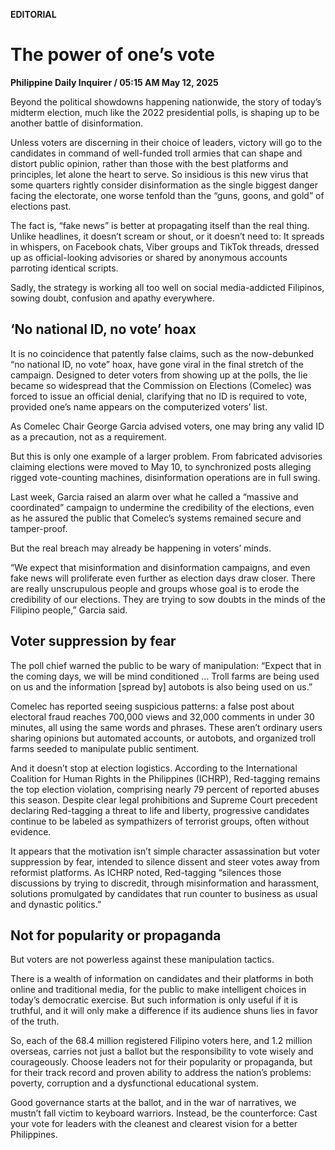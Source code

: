 **EDITORIAL**

# The power of one’s vote

****Philippine Daily Inquirer / 05:15 AM May 12, 2025****

Beyond the political showdowns happening nationwide, the story of today’s midterm election, much like the 2022 presidential polls, is shaping up to be another battle of disinformation.

Unless voters are discerning in their choice of leaders, victory will go to the candidates in command of well-funded troll armies that can shape and distort public opinion, rather than those with the best platforms and principles, let alone the heart to serve. So insidious is this new virus that some quarters rightly consider disinformation as the single biggest danger facing the electorate, one worse tenfold than the “guns, goons, and gold” of elections past.

The fact is, “fake news” is better at propagating itself than the real thing. Unlike headlines, it doesn’t scream or shout, or it doesn’t need to: It spreads in whispers, on Facebook chats, Viber groups and TikTok threads, dressed up as official-looking advisories or shared by anonymous accounts parroting identical scripts.

Sadly, the strategy is working all too well on social media-addicted Filipinos, sowing doubt, confusion and apathy everywhere.

## ‘No national ID, no vote’ hoax

It is no coincidence that patently false claims, such as the now-debunked “no national ID, no vote” hoax, have gone viral in the final stretch of the campaign. Designed to deter voters from showing up at the polls, the lie became so widespread that the Commission on Elections (Comelec) was forced to issue an official denial, clarifying that no ID is required to vote, provided one’s name appears on the computerized voters’ list.

As Comelec Chair George Garcia advised voters, one may bring any valid ID as a precaution, not as a requirement.

But this is only one example of a larger problem. From fabricated advisories claiming elections were moved to May 10, to synchronized posts alleging rigged vote-counting machines, disinformation operations are in full swing.

Last week, Garcia raised an alarm over what he called a “massive and coordinated” campaign to undermine the credibility of the elections, even as he assured the public that Comelec’s systems remained secure and tamper-proof.

But the real breach may already be happening in voters’ minds.

“We expect that misinformation and disinformation campaigns, and even fake news will proliferate even further as election days draw closer. There are really unscrupulous people and groups whose goal is to erode the credibility of our elections. They are trying to sow doubts in the minds of the Filipino people,” Garcia said.

## Voter suppression by fear

The poll chief warned the public to be wary of manipulation: “Expect that in the coming days, we will be mind conditioned … Troll farms are being used on us and the information [spread by] autobots is also being used on us.”

Comelec has reported seeing suspicious patterns: a false post about electoral fraud reaches 700,000 views and 32,000 comments in under 30 minutes, all using the same words and phrases. These aren’t ordinary users sharing opinions but automated accounts, or autobots, and organized troll farms seeded to manipulate public sentiment.

And it doesn’t stop at election logistics. According to the International Coalition for Human Rights in the Philippines (ICHRP), Red-tagging remains the top election violation, comprising nearly 79 percent of reported abuses this season. Despite clear legal prohibitions and Supreme Court precedent declaring Red-tagging a threat to life and liberty, progressive candidates continue to be labeled as sympathizers of terrorist groups, often without evidence.

It appears that the motivation isn’t simple character assassination but voter suppression by fear, intended to silence dissent and steer votes away from reformist platforms. As ICHRP noted, Red-tagging “silences those discussions by trying to discredit, through misinformation and harassment, solutions promulgated by candidates that run counter to business as usual and dynastic politics.”

## Not for popularity or propaganda

But voters are not powerless against these manipulation tactics.

There is a wealth of information on candidates and their platforms in both online and traditional media, for the public to make intelligent choices in today’s democratic exercise. But such information is only useful if it is truthful, and it will only make a difference if its audience shuns lies in favor of the truth.

So, each of the 68.4 million registered Filipino voters here, and 1.2 million overseas, carries not just a ballot but the responsibility to vote wisely and courageously. Choose leaders not for their popularity or propaganda, but for their track record and proven ability to address the nation’s problems: poverty, corruption and a dysfunctional educational system.

Good governance starts at the ballot, and in the war of narratives, we mustn’t fall victim to keyboard warriors. Instead, be the counterforce: Cast your vote for leaders with the cleanest and clearest vision for a better Philippines.